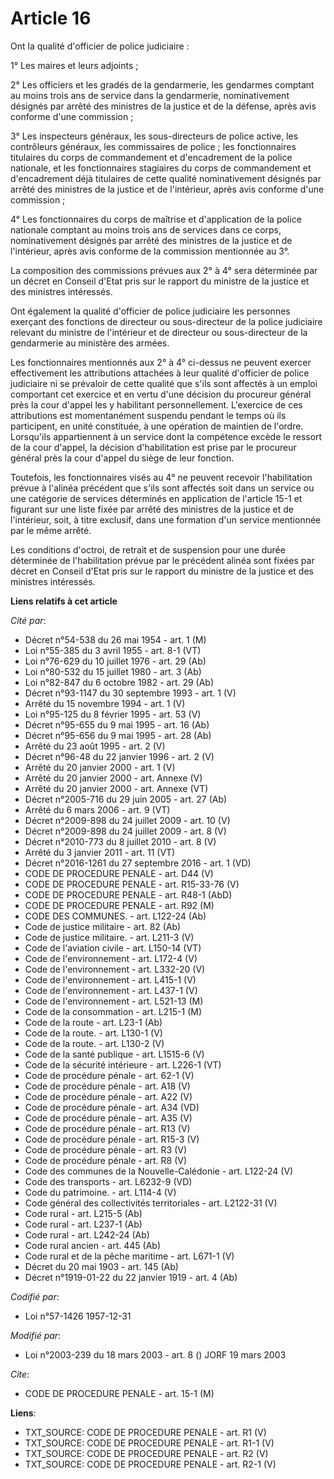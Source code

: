 # Article 16

Ont la qualité d'officier de police judiciaire :

1° Les maires et leurs adjoints ;

2° Les officiers et les gradés de la gendarmerie, les gendarmes comptant au moins trois ans de service dans la gendarmerie,
nominativement désignés par arrêté des ministres de la justice et de la défense, après avis conforme d'une commission ;

3° Les inspecteurs généraux, les sous-directeurs de police active, les contrôleurs généraux, les commissaires de police ; les
fonctionnaires titulaires du corps de commandement et d'encadrement de la police nationale, et les fonctionnaires stagiaires
du corps de commandement et d'encadrement déjà titulaires de cette qualité nominativement désignés par arrêté des ministres
de la justice et de l'intérieur, après avis conforme d'une commission ;

4° Les fonctionnaires du corps de maîtrise et d'application de la police nationale comptant au moins trois ans de services
dans ce corps, nominativement désignés par arrêté des ministres de la justice et de l'intérieur, après avis conforme de la
commission mentionnée au 3°.

La composition des commissions prévues aux 2° à 4° sera déterminée par un décret en Conseil d'Etat pris sur le rapport du
ministre de la justice et des ministres intéressés.

Ont également la qualité d'officier de police judiciaire les personnes exerçant des fonctions de directeur ou sous-directeur
de la police judiciaire relevant du ministre de l'intérieur et de directeur ou sous-directeur de la gendarmerie au ministère
des armées.

Les fonctionnaires mentionnés aux 2° à 4° ci-dessus ne peuvent exercer effectivement les attributions attachées à leur
qualité d'officier de police judiciaire ni se prévaloir de cette qualité que s'ils sont affectés à un emploi comportant cet
exercice et en vertu d'une décision du procureur général près la cour d'appel les y habilitant personnellement. L'exercice de
ces attributions est momentanément suspendu pendant le temps où ils participent, en unité constituée, à une opération de
maintien de l'ordre. Lorsqu'ils appartiennent à un service dont la compétence excède le ressort de la cour d'appel, la
décision d'habilitation est prise par le procureur général près la cour d'appel du siège de leur fonction.

Toutefois, les fonctionnaires visés au 4° ne peuvent recevoir l'habilitation prévue à l'alinéa précédent que s'ils sont
affectés soit dans un service ou une catégorie de services déterminés en application de l'article 15-1 et figurant sur une
liste fixée par arrêté des ministres de la justice et de l'intérieur, soit, à titre exclusif, dans une formation d'un service
mentionnée par le même arrêté.

Les conditions d'octroi, de retrait et de suspension pour une durée déterminée de l'habilitation prévue par le précédent
alinéa sont fixées par décret en Conseil d'Etat pris sur le rapport du ministre de la justice et des ministres intéressés.

**Liens relatifs à cet article**

_Cité par_:

  - Décret n°54-538 du 26 mai 1954 - art. 1 (M)
  - Loi n°55-385 du 3 avril 1955 - art. 8-1 (VT)
  - Loi n°76-629 du 10 juillet 1976 - art. 29 (Ab)
  - Loi n°80-532 du 15 juillet 1980 - art. 3 (Ab)
  - Loi n°82-847 du 6 octobre 1982 - art. 29 (Ab)
  - Décret n°93-1147 du 30 septembre 1993 - art. 1 (V)
  - Arrêté du 15 novembre 1994 - art. 1 (V)
  - Loi n°95-125 du 8 février 1995 - art. 53 (V)
  - Décret n°95-655 du 9 mai 1995 - art. 16 (Ab)
  - Décret n°95-656 du 9 mai 1995 - art. 28 (Ab)
  - Arrêté du 23 août 1995 - art. 2 (V)
  - Décret n°96-48 du 22 janvier 1996 - art. 2 (V)
  - Arrêté du 20 janvier 2000 - art. 1 (V)
  - Arrêté du 20 janvier 2000 - art. Annexe (V)
  - Arrêté du 20 janvier 2000 - art. Annexe (VT)
  - Décret n°2005-716 du 29 juin 2005 - art. 27 (Ab)
  - Arrêté du 6 mars 2006 - art. 9 (VT)
  - Décret n°2009-898 du 24 juillet 2009 - art. 10 (V)
  - Décret n°2009-898 du 24 juillet 2009 - art. 8 (V)
  - Décret n°2010-773 du 8 juillet 2010 - art. 8 (V)
  - Arrêté du 3 janvier 2011 - art. 11 (VT)
  - Décret n°2016-1261 du 27 septembre 2016 - art. 1 (VD)
  - CODE DE PROCEDURE PENALE - art. D44 (V)
  - CODE DE PROCEDURE PENALE - art. R15-33-76 (V)
  - CODE DE PROCEDURE PENALE - art. R48-1 (AbD)
  - CODE DE PROCEDURE PENALE - art. R92 (M)
  - CODE DES COMMUNES. - art. L122-24 (Ab)
  - Code de justice militaire - art. 82 (Ab)
  - Code de justice militaire. - art. L211-3 (V)
  - Code de l'aviation civile - art. L150-14 (VT)
  - Code de l'environnement - art. L172-4 (V)
  - Code de l'environnement - art. L332-20 (V)
  - Code de l'environnement - art. L415-1 (V)
  - Code de l'environnement - art. L437-1 (V)
  - Code de l'environnement - art. L521-13 (M)
  - Code de la consommation - art. L215-1 (M)
  - Code de la route - art. L23-1 (Ab)
  - Code de la route. - art. L130-1 (V)
  - Code de la route. - art. L130-2 (V)
  - Code de la santé publique - art. L1515-6 (V)
  - Code de la sécurité intérieure - art. L226-1 (VT)
  - Code de procédure pénale - art. 62-1 (V)
  - Code de procédure pénale - art. A18 (V)
  - Code de procédure pénale - art. A22 (V)
  - Code de procédure pénale - art. A34 (VD)
  - Code de procédure pénale - art. A35 (V)
  - Code de procédure pénale - art. R13 (V)
  - Code de procédure pénale - art. R15-3 (V)
  - Code de procédure pénale - art. R3 (V)
  - Code de procédure pénale - art. R8 (V)
  - Code des communes de la Nouvelle-Calédonie - art. L122-24 (V)
  - Code des transports - art. L6232-9 (VD)
  - Code du patrimoine. - art. L114-4 (V)
  - Code général des collectivités territoriales - art. L2122-31 (V)
  - Code rural - art. L215-5 (Ab)
  - Code rural - art. L237-1 (Ab)
  - Code rural - art. L242-24 (Ab)
  - Code rural ancien - art. 445 (Ab)
  - Code rural et de la pêche maritime - art. L671-1 (V)
  - Décret du 20 mai 1903 - art. 145 (Ab)
  - Décret n°1919-01-22 du 22 janvier 1919 - art. 4 (Ab)

_Codifié par_:

  - Loi n°57-1426 1957-12-31

_Modifié par_:

  - Loi n°2003-239 du 18 mars 2003 - art. 8 () JORF 19 mars 2003

_Cite_:

  - CODE DE PROCEDURE PENALE - art. 15-1 (M)

**Liens**:

  - TXT_SOURCE: CODE DE PROCEDURE PENALE - art. R1 (V)
  - TXT_SOURCE: CODE DE PROCEDURE PENALE - art. R1-1 (V)
  - TXT_SOURCE: CODE DE PROCEDURE PENALE - art. R2 (V)
  - TXT_SOURCE: CODE DE PROCEDURE PENALE - art. R2-1 (V)

